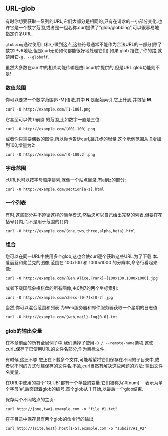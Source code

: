 
## URL-glob

有时你想要获取一系列的URL,它们大部分是相同的,只有在请求的一小部分变化.也许它是一个数字范围,或者是一组名称.curl提供了"glob/globbing",可以很容易地指定许多URL.

`globbing`通过使用`[]`和`{}`做到这点,这些符号通常不能作为合法URL的一部分(除了数字IPv6地址,但是curl无论如何都能很好地处理它们).如果 glob 挡住了你的路,就禁用它`-g, --globoff`.

虽然大多数在curl中的相关功能传输是由libcurl库提供的,但是URL  glob功能则不是!

### 数值范围

你可以要求一个数字范围[N-M]语法,其中 **N** 是起始索引,它上升到,并包括 **M**.

```
curl -O http://example.com/[1-100].png
```

它甚至可以做 0前缀 的范围,比如数字一直是三位:

```
curl -O http://example.com/[001-100].png
```

或者你只需要偶数的图像,所以你也告诉curl,跳几步的增量.这个示例范围从 0增加到100,增量为2:

```
curl -O http://example.com/[0-100:2].png
```

### 字母范围

cURL也可以按字母顺序排列,就像一个站点目录,有a到z的部分:

```
curl -O http://example.com/section[a-z].html
```

### 一个列表

有时,这些部分并不遵循这样的简单模式,然后您可以自己给出完整的列表,但要在花括号`{}`内,而不是用于范围的`[]`内:

```
curl -O http://example.com/{one,two,three,alpha,beta}.html
```

### 组合

您可以在同一URL中使用多个glob,这也会使curl逐个获取这些URL.为了下载 本、爱丽丝和弗兰克的图像,范围在 100x100 和 1000x1000 的分辨率,命令行看起来像:

```
curl -O http://example.com/{Ben,Alice,Frank}-{100x100,1000x1000}.jpg
```

或者下载国际象棋棋盘的所有图像,由0到7的两个坐标索引:

```
curl -O http://example.com/chess-[0-7]x[0-7].jpg
```

当然,你可以混合范围和列表.为Web服务器和邮件服务器获取一个星期的日志值:

```
curl -O http://example.com/{web,mail}-log[0-6].txt
```

### glob的输出变量

在本章前面的所有全局例子中,我们选择了使用`-O / --remote-name`选项,这使curlL保存了已使用URL的文件名部分,作为目标文件.

有时候,这还不够.您正在下载多个文件,可能希望将它们保存在不同的子目录中,或者以不同的方式创建保存的文件名.不急,curl当然有解决这些问题的方法: 输出文件名变量.

在URL中使用的每个"GLUB"都有一个单独的变量.它们被称为'#[num]' - 表示为单个字母'#',后面跟着glob的编号,首个glob从 1 开始,以最后一个glob结束.

保存两个不同站点的主页:

```
curl http://{one,two}.example.com -o "file_#1.txt"
```

在子目录中保存具有两个glob的命令行的输出;

```
curl http://{site,host}.host[1-5].example.com -o "subdir/#1_#2"
```
